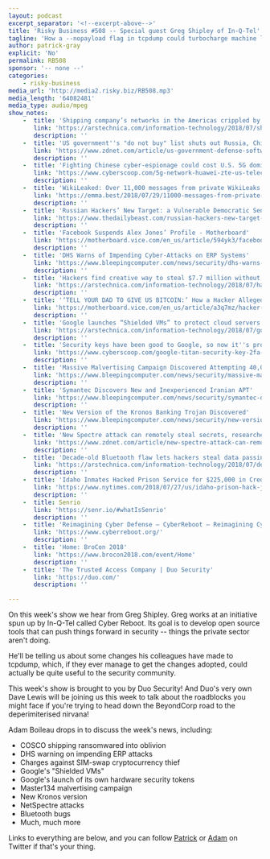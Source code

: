 ```yaml
---
layout: podcast
excerpt_separator: '<!--excerpt-above-->'
title: 'Risky Business #508 -- Special guest Greg Shipley of In-Q-Tel''s Cyber Reboot '
tagline: 'How a --nopayload flag in tcpdump could turbocharge machine learning...'
author: patrick-gray
explicit: 'No'
permalink: RB508
sponsor: '-- none --'
categories:
    - risky-business
media_url: 'http://media2.risky.biz/RB508.mp3'
media_length: '64082481'
media_type: audio/mpeg
show_notes:
    -  title: 'Shipping company’s networks in the Americas crippled by ransomware attack | Ars Technica'
       link: 'https://arstechnica.com/information-technology/2018/07/shipping-companys-networks-in-the-americas-crippled-by-ransomware-attack/'
       description: '' 
    -  title: 'US government''s "do not buy" list shuts out Russia, China | ZDNet'
       link: 'https://www.zdnet.com/article/us-government-defense-software-list-shuts-out-russia-china/'
       description: '' 
    -  title: 'Fighting Chinese cyber-espionage could cost U.S. 5G dominance'
       link: 'https://www.cyberscoop.com/5g-network-huawei-zte-us-telecom/'
       description: '' 
    -  title: 'WikiLeaked: Over 11,000 messages from private WikiLeaks chat released – Emma Best'
       link: 'https://emma.best/2018/07/29/11000-messages-from-private-wikileaks-chat-released/'
       description: '' 
    -  title: 'Russian Hackers’ New Target: a Vulnerable Democratic Senator'
       link: 'https://www.thedailybeast.com/russian-hackers-new-target-a-vulnerable-democratic-senator'
       description: '' 
    -  title: 'Facebook Suspends Alex Jones’ Profile - Motherboard'
       link: 'https://motherboard.vice.com/en_us/article/594yk3/facebook-suspends-alex-jones-profile'
       description: '' 
    -  title: 'DHS Warns of Impending Cyber-Attacks on ERP Systems'
       link: 'https://www.bleepingcomputer.com/news/security/dhs-warns-of-impending-cyber-attacks-on-erp-systems/'
       description: '' 
    -  title: 'Hackers find creative way to steal $7.7 million without being detected | Ars Technica'
       link: 'https://arstechnica.com/information-technology/2018/07/hackers-find-creative-way-to-steal-7-7-million-without-being-detected/'
       description: '' 
    -  title: '‘TELL YOUR DAD TO GIVE US BITCOIN:’ How a Hacker Allegedly Stole Millions by Hijacking Phone Numbers - Motherboard'
       link: 'https://motherboard.vice.com/en_us/article/a3q7mz/hacker-allegedly-stole-millions-bitcoin-sim-swapping'
       description: '' 
    -  title: 'Google launches “Shielded VMs” to protect cloud servers from rootkits, data theft | Ars Technica'
       link: 'https://arstechnica.com/information-technology/2018/07/google-launches-shielded-vms-to-protect-cloud-servers-from-rootkits-data-theft/'
       description: '' 
    -  title: 'Security keys have been good to Google, so now it''s promoting one of its own'
       link: 'https://www.cyberscoop.com/google-titan-security-key-2fa-anti-phishing/'
       description: '' 
    -  title: 'Massive Malvertising Campaign Discovered Attempting 40,000 Infections per Week'
       link: 'https://www.bleepingcomputer.com/news/security/massive-malvertising-campaign-discovered-attempting-40-000-infections-per-week/'
       description: '' 
    -  title: 'Symantec Discovers New and Inexperienced Iranian APT'
       link: 'https://www.bleepingcomputer.com/news/security/symantec-discovers-new-and-inexperienced-iranian-apt/'
       description: '' 
    -  title: 'New Version of the Kronos Banking Trojan Discovered'
       link: 'https://www.bleepingcomputer.com/news/security/new-version-of-the-kronos-banking-trojan-discovered/'
       description: '' 
    -  title: 'New Spectre attack can remotely steal secrets, researchers say | ZDNet'
       link: 'https://www.zdnet.com/article/new-spectre-attack-can-remotely-steal-secrets-researchers-say/'
       description: '' 
    -  title: 'Decade-old Bluetooth flaw lets hackers steal data passing between devices | Ars Technica'
       link: 'https://arstechnica.com/information-technology/2018/07/decade-old-bluetooth-flaw-lets-hackers-steal-data-passing-between-devices/'
       description: '' 
    -  title: 'Idaho Inmates Hacked Prison Service for $225,000 in Credit - The New York Times'
       link: 'https://www.nytimes.com/2018/07/27/us/idaho-prison-hack-jpay-nyt.html'
       description: '' 
    -  title: Senrio
       link: 'https://senr.io/#whatIsSenrio'
       description: '' 
    -  title: 'Reimagining Cyber Defense – CyberReboot – Reimagining Cyber Defense'
       link: 'https://www.cyberreboot.org/'
       description: '' 
    -  title: 'Home: BroCon 2018'
       link: 'https://www.brocon2018.com/event/Home'
       description: '' 
    -  title: 'The Trusted Access Company | Duo Security'
       link: 'https://duo.com/'
       description: '' 

---
```

On this week's show we hear from Greg Shipley. Greg works at an initiative spun up by In-Q-Tel called Cyber Reboot. Its goal is to develop open source tools that can push things forward in security -- things the private sector aren't doing.

He'll be telling us about some changes his colleagues have made to tcpdump, which, if they ever manage to get the changes adopted, could actually be quite useful to the security community.

This week's show is brought to you by Duo Security! And Duo's very own Dave Lewis will be joining us this week to talk about the roadblocks you might face if you're trying to head down the BeyondCorp road to the deperimiterised nirvana!

Adam Boileau drops in to discuss the week's news, including:

* COSCO shipping ransomwared into oblivion
* DHS warning on impending ERP attacks
* Charges against SIM-swap cryptocurrency thief
* Google's "Shielded VMs"
* Google's launch of its own hardware security tokens
* Master134 malvertising campaign
* New Kronos version
* NetSpectre attacks
* Bluetooth bugs
* Much, much more

Links to everything are below, and you can follow <a href='https://twitter.com/riskybusiness'>Patrick</a> or <a href='https://twitter.com/metlstorm'>Adam</a> on Twitter if that's your thing.